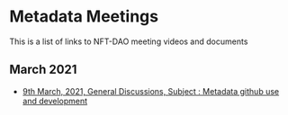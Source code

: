 # Metadata Meetings

This is a list of links to NFT-DAO meeting videos and documents

## March 2021

* [9th March, 2021, General Discussions, Subject : Metadata github use and development](2021-03-09-Metadata-github.md)



